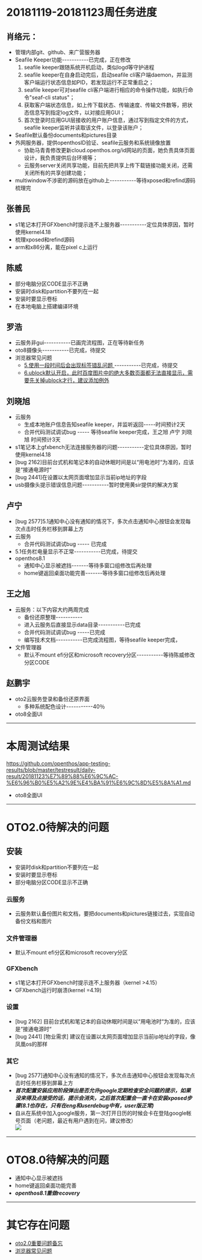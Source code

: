 # 20181119-20181123周任务进度

## 肖络元：
- 管理内部git、github、来广营服务器
- Seafile Keeper功能-----------已完成，正在修改
   1. seafile keeper跟随系统开机启动，类似logd等守护进程
   2. seafile keeper在自身启动完后，启动seafile cli客户端daemon，并监测客户端运行状态信息如PID，若发现运行不正常重启之；
   3. seafile keeper可对seafile cli客户端进行相应的命令操作功能，如执行命令"seaf-cli status"；
   4. 获取客户端状态信息，如上传下载状态、传输速度、传输文件数等，把状态信息写到指定log文件，以对接应用GUI；
   5. 首次登录时应用GUI层接收的用户账户信息，通过写到指定文件的方式，seafile keeper监听并读取该文件，以登录该账户；
- Seafile默认备份documents和pictures目录
- 外网服务器，提供openthosID验证、seafile云服务和系统镜像放置
   - 协助马青青修改更新cloud.openthos.org/id网站的页面，她负责具体页面设计，我负责提供后台环境等；
   - 云服务server关闭共享功能，目前先把共享上传下载链接功能关闭，还需关闭所有的共享创建功能；
- multiwindow不涉密的源码放在github上-----------等待xposed和refind源码梳理完

## 张善民
- s1笔记本打开GFXbench时提示连不上服务器-----------定位具体原因，暂时使用kernel4.18
- 梳理xposed和refind源码
- arm和x86分离，能在pixel c上运行

## 陈威
- 部分电脑分区CODE显示不正确
- 安装时disk和partition不要列在一起
- 安装时要显示卷标
- 在本地电脑上搭建编译环境

## 罗浩
- 云服务非gui-----------已画完流程图，正在等待新任务
- oto8摄像头-----------已完成，待提交
- 浏览器常见问题
   - [5.使用一段时间后会出现标签错乱问题 ](https://github.com/openthos/app-testing-results/blob/master/testresult/OTO%E5%8A%9F%E8%83%BD%E6%B5%8B%E8%AF%95%E7%9B%B8%E5%85%B3/%E6%B5%8F%E8%A7%88%E5%99%A8%E5%B8%B8%E8%A7%81%E9%97%AE%E9%A2%98.md)-----------已完成，待提交
   - [6.ublock默认开启，此时百度图片中的绝大多数页面都无法直接显示，需要先关掉ublock才行，建议添加例外](https://github.com/openthos/app-testing-results/blob/master/testresult/OTO%E5%8A%9F%E8%83%BD%E6%B5%8B%E8%AF%95%E7%9B%B8%E5%85%B3/%E6%B5%8F%E8%A7%88%E5%99%A8%E5%B8%B8%E8%A7%81%E9%97%AE%E9%A2%98.md)

## 刘晓旭
- 云服务
   - 生成本地账户信息告知seafile keeper，并监听返回-----时间预计2天
   - 合并代码测试调试bug ----- 等待seafile keeper完成，王之旭 卢宁 刘晓旭 时间预计3天
- s1笔记本上gfxbench无法连接服务器的问题-----------定位具体原因，暂时使用kernel4.18
- [bug 2162]目前台式机和笔记本的自动休眠时间是以“用电池时“为准的，应该是“接通电源时“
- [bug 2441]在设置以太网页面增加显示当前ip地址的字段
- usb摄像头提示错误信息问题-----------暂时使用黄sir提供的解决方案

## 卢宁
- [bug 2577]5.1通知中心没有通知的情况下，多次点击通知中心按钮会发现每次点击时任务栏移到屏幕上方
- 云服务
   - 合并代码测试调试bug ----- 已完成
- 5.1任务栏电量显示不正常-----------已完成，待提交
- openthos8.1
   - 通知中心显示被遮挡-------等待多窗口组修改后再处理
   - home键返回桌面功能完善-------等待多窗口组修改后再处理

## 王之旭
- 云服务：以下内容大约两周完成
   - 备份还原整理-----------
   - 进入云服务后直接显示data目录-----------已完成
   - 合并代码测试调试bug -----已完成
   - 编写技术文档-----------已完成流程图，等待seafile keeper完成，
- 文件管理器
   - 默认不mount efi分区和microsoft recovery分区-----------等待陈威修改分区CODE

## 赵鹏宇
- oto2云服务登录和备份还原界面
   - 多种系统配色设计-----------40％
- oto8全面UI

***
# 本周测试结果
https://github.com/openthos/app-testing-results/blob/master/testresult/daily-result/20181123%E7%89%88%E6%9C%AC-%E6%96%B0%E5%A2%9E%E4%BA%91%E6%9C%8D%E5%8A%A1.md
- oto8全面UI
***

# OTO2.0待解决的问题
## 安装
- 安装时disk和partition不要列在一起
- 安装时要显示卷标
- 部分电脑分区CODE显示不正确

### 云服务
- 云服务默认备份图片和文档，要把documents和pictures链接过去，实现自动备份文档和图片

### 文件管理器
- 默认不mount efi分区和microsoft recovery分区

### GFXbench
- s1笔记本打开GFXbench时提示连不上服务器（kernel >4.15）
- GFXbench运行时崩溃(kernel =4.19)

### 设置
- [bug 2162] 目前台式机和笔记本的自动休眠时间是以“用电池时“为准的，应该是“接通电源时“
- [bug 2441] [物业需求] 建议在设置以太网页面增加显示当前ip地址的字段，像凤凰os的那样

### 其它
- [bug 2577]通知中心没有通知的情况下，多次点击通知中心按钮会发现每次点击时任务栏移到屏幕上方
- ***首次配置安装应用阶段弹出是否允许google定期检查安全问题的提示，如果没来得及点接受的话，提示会消失，之后首次配置会一直卡在安装xposed步骤(8.1也存在，只有在eng和userdebug中有，user版正常)***
- 自从在系统中加入google服务，第一次打开日历的时候会卡在登陆google帐号页面（老问题，最近有用户遇到在问，建议修改）  
![](https://github.com/openthos/app-testing-results/blob/master/testresult/picture/calendar_1.png)

***
# OTO8.0待解决的问题
- 通知中心显示被遮挡
- home键返回桌面功能完善
- ***openthos8.1重做recovery***
***
# 其它存在问题
- [oto2.0重要问题备忘](https://github.com/openthos/app-testing-results/blob/master/testresult/OTO%E5%8A%9F%E8%83%BD%E6%B5%8B%E8%AF%95%E7%9B%B8%E5%85%B3/oto2.0%E9%87%8D%E8%A6%81%E9%97%AE%E9%A2%98%E5%A4%87%E5%BF%98.md)
- [浏览器常见问题](https://github.com/openthos/app-testing-results/blob/master/testresult/OTO%E5%8A%9F%E8%83%BD%E6%B5%8B%E8%AF%95%E7%9B%B8%E5%85%B3/%E6%B5%8F%E8%A7%88%E5%99%A8%E5%B8%B8%E8%A7%81%E9%97%AE%E9%A2%98.md)
